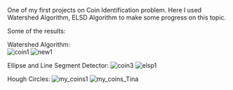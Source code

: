 One of my first projects on Coin Identification problem. Here I used Watershed Algorithm, ELSD Algorithm to make some progress on this topic.

Some of the results:

Watershed Algorithm:<br>
![coin1](https://user-images.githubusercontent.com/44828507/223369033-2c495995-e7b2-4d45-b908-c708cbbac21f.jpg)
![new1](https://user-images.githubusercontent.com/44828507/223369055-85ffa78e-a8b1-4d27-bfc9-084d727f34c5.jpg)

Ellipse and Line Segment Detector:
![coin3](https://user-images.githubusercontent.com/44828507/223369484-69afc093-af42-4661-b23a-4be95060979a.jpg)
![elsp1](https://user-images.githubusercontent.com/44828507/223369494-23ff41c1-d26a-44d3-b746-9d8330f32286.png)

Hough Circles:
![my_coins1](https://user-images.githubusercontent.com/44828507/223371216-ed19b3f0-104f-4ebb-97e8-4236335c7622.jpg)
![my_coins_Tina](https://user-images.githubusercontent.com/44828507/223371234-f5aadd09-0f9d-4047-b471-03722c962ccc.jpg)

